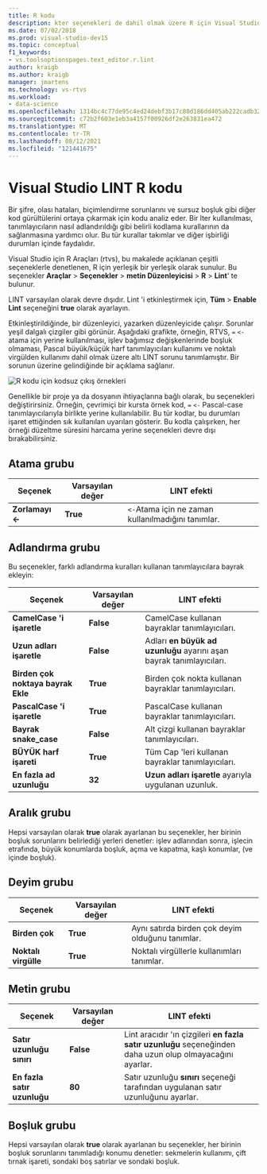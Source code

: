 ```yaml
---
title: R kodu
description: kter seçenekleri de dahil olmak üzere R için Visual Studio derleme desteğiyle çalışma.
ms.date: 07/02/2018
ms.prod: visual-studio-dev15
ms.topic: conceptual
f1_keywords:
- vs.toolsoptionspages.text_editor.r.lint
author: kraigb
ms.author: kraigb
manager: jmartens
ms.technology: vs-rtvs
ms.workload:
- data-science
ms.openlocfilehash: 1314bc4c77de95c4ed24debf3b17c80d186dd405ab222cadb32f7fb91fde6238
ms.sourcegitcommit: c72b2f603e1eb3a4157f00926df2e263831ea472
ms.translationtype: MT
ms.contentlocale: tr-TR
ms.lasthandoff: 08/12/2021
ms.locfileid: "121441675"
---
```

# <a name="lint-r-code-in-visual-studio"></a>Visual Studio LINT R kodu

Bir şifre, olası hataları, biçimlendirme sorunlarını ve sursuz boşluk gibi diğer kod gürültülerini ortaya çıkarmak için kodu analiz eder. Bir lter kullanılması, tanımlayıcıların nasıl adlandırıldığı gibi belirli kodlama kurallarının da sağlanmasına yardımcı olur. Bu tür kurallar takımlar ve diğer işbirliği durumları içinde faydalıdır.

Visual Studio için R Araçları (rtvs), bu makalede açıklanan çeşitli seçeneklerle denetlenen, R için yerleşik bir yerleşik olarak sunulur. Bu seçenekler **Araçlar**  >  **Seçenekler**  >  **metin Düzenleyicisi**  >  **R**  >  **Lint**' te bulunur.

LINT varsayılan olarak devre dışıdır. Lint 'i etkinleştirmek için, **Tüm**  >  **Enable Lint** seçeneğini **true** olarak ayarlayın.

Etkinleştirildiğinde, bir düzenleyici, yazarken düzenleyicide çalışır. Sorunlar yeşil dalgalı çizgiler gibi görünür. Aşağıdaki grafikte, örneğin, RTVS, `=` `<-` atama için yerine kullanılması, işlev bağımsız değişkenlerinde boşluk olmaması, Pascal büyük/küçük harf tanımlayıcıları kullanımı ve noktalı virgülden kullanımı dahil olmak üzere altı LINT sorunu tanımlamıştır. Bir sorunun üzerine gelindiğinde bir açıklama sağlanır.

![R kodu için kodsuz çıkış örnekleri](media/linting-01.png)

Genellikle bir proje ya da dosyanın ihtiyaçlarına bağlı olarak, bu seçenekleri değiştirirsiniz. Örneğin, çevrimiçi bir kursta örnek kod, `=` `<-` Pascal-case tanımlayıcılarıyla birlikte yerine kullanılabilir. Bu tür kodlar, bu durumları işaret ettiğinden sık kullanılan uyarıları gösterir. Bu kodla çalışırken, her örneği düzeltme süresini harcama yerine seçenekleri devre dışı bırakabilirsiniz.

## <a name="assignment-group"></a>Atama grubu

| Seçenek | Varsayılan değer | LINT efekti |
| --- | --- | --- |
| **Zorlamayı \<-** | **True** | `<-`Atama için ne zaman kullanılmadığını tanımlar. |

## <a name="naming-group"></a>Adlandırma grubu

Bu seçenekler, farklı adlandırma kuralları kullanan tanımlayıcılara bayrak ekleyin:

| Seçenek | Varsayılan değer | LINT efekti |
| --- | --- | --- |
| **CamelCase 'i işaretle** | **False** | CamelCase kullanan bayraklar tanımlayıcıları. |
| **Uzun adları işaretle** | **False** | Adları **en büyük ad uzunluğu** ayarını aşan bayrak tanımlayıcıları. |
| **Birden çok noktaya bayrak Ekle** | **True** | Birden çok nokta kullanan bayraklar tanımlayıcıları. |
| **PascalCase 'i işaretle** | **True** | PascalCase kullanan bayraklar tanımlayıcıları. |
| **Bayrak snake_case** | **False** | Alt çizgi kullanan bayraklar tanımlayıcıları. |
| **BÜYÜK harf işareti** | **True** | Tüm Cap 'leri kullanan bayraklar tanımlayıcıları. |
| **En fazla ad uzunluğu** | **32** | **Uzun adları işaretle** ayarıyla uygulanan uzunluk. |

## <a name="spacing-group"></a>Aralık grubu

Hepsi varsayılan olarak **true** olarak ayarlanan bu seçenekler, her birinin boşluk sorunlarını belirlediği yerleri denetler: işlev adlarından sonra, işlecin etrafında, büyük konumlarda boşluk, açma ve kapatma, kaşlı konumlar, (ve içinde boşluk).

## <a name="statements-group"></a>Deyim grubu

| Seçenek | Varsayılan değer | LINT efekti |
| --- | --- | --- |
| **Birden çok** | **True** | Aynı satırda birden çok deyim olduğunu tanımlar. |
| **Noktalı virgülle** | **True** | Noktalı virgüllerle kullanımları tanımlar. |

## <a name="text-group"></a>Metin grubu

| Seçenek | Varsayılan değer | LINT efekti |
| --- | --- | --- |
| **Satır uzunluğu sınırı** | **False** | Lint aracıdır 'ın çizgileri **en fazla satır uzunluğu** seçeneğinden daha uzun olup olmayacağını ayarlar. |
| **En fazla satır uzunluğu** | **80** | Satır uzunluğu **sınırı** seçeneği tarafından uygulanan satır uzunluğunu ayarlar. |

## <a name="whitespace-group"></a>Boşluk grubu

Hepsi varsayılan olarak **true** olarak ayarlanan bu seçenekler, her birinin boşluk sorunlarını tanımladığı konumu denetler: sekmelerin kullanımı, çift tırnak işareti, sondaki boş satırlar ve sondaki boşluk.